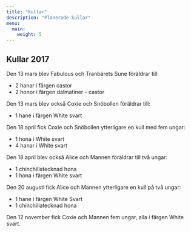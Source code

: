 ```yaml
---
title: "Kullar"
description: "Planerade kullar"
menu:
  main:
    weight: 5
---
```


## Kullar 2017

Den 13 mars blev Fabulous och Tranbärets Sune föräldrar till:
- 2 hanar i färgen castor
- 2 honor i färgen dalmatiner - castor

Den 13 mars blev också Coxie och Snöbollen föräldrar till:
- 1 hane i färgen White svart

Den 18 april fick Coxie och Snöbollen ytterligare en kull med fem ungar:
- 1 hona i White svart
- 4 hanar i White svart

Den 18 april blev också Alice och Mannen föräldrar till två ungar:
- 1 chinchillatecknad hona
- 1 hona i färgen White svart

Den 20 augusti fick Alice och Mannen ytterligare en kull på två ungar:
- 1 hane i färgen White Svart
- 1 chinchillatecknad hona

Den 12 november fick Coxie och Mannen fem ungar, alla i färgen White svart.
